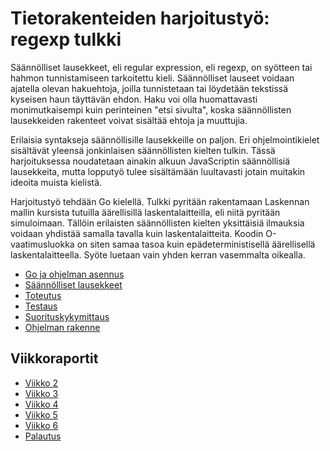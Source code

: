 # Tietorakenteiden harjoitustyö: regexp tulkki

Säännölliset lausekkeet, eli regular expression, eli regexp, on syötteen tai hahmon tunnistamiseen tarkoitettu kieli. Säännölliset lauseet voidaan ajatella olevan hakuehtoja, joilla tunnistetaan tai löydetään tekstissä kyseisen haun täyttävän ehdon. Haku voi olla huomattavasti monimutkaisempi kuin perinteinen "etsi sivulta", koska säännöllisten lausekkeiden rakenteet voivat sisältää ehtoja ja muuttujia.

Erilaisia syntakseja säännöllisille lausekkeille on paljon. Eri ohjelmointikielet sisältävät yleensä jonkinlaisen säännöllisten kielten tulkin. Tässä harjoituksessa noudatetaan ainakin alkuun JavaScriptin säännöllisiä lausekkeita, mutta lopputyö tulee sisältämään luultavasti jotain muitakin ideoita muista kielistä.

Harjoitustyö tehdään Go kielellä. Tulkki pyritään rakentamaan Laskennan mallin kursista tutuilla äärellisillä laskentalaitteilla, eli niitä pyritään simuloimaan. Tällöin erilaisten säännöllisten kielten yksittäisiä ilmauksia voidaan yhdistää samalla tavalla kuin laskentalaitteita. Koodin O-vaatimusluokka on siten samaa tasoa kuin epädeterministisellä äärellisellä laskentalaitteella. Syöte luetaan vain yhden kerran vasemmalta oikealla.

  - [Go ja ohjelman asennus](docs/go.md)
  - [Säännölliset lausekkeet](docs/regExpRakenne.md)
  - [Toteutus](docs/toteutus.md)
  - [Testaus](docs/testaus.md)
  - [Suorituskykymittaus](docs/suorituskyky.md)
  - [Ohjelman rakenne](docs/ohjelmanRakenne.md)


## Viikkoraportit

  - [Viikko 2](docs/reports/week2.md)
  - [Viikko 3](docs/reports/week3.md)
  - [Viikko 4](docs/reports/week4.md)
  - [Viikko 5](docs/reports/week5.md)
  - [Viikko 6](docs/reports/week6.md)
  - [Palautus](docs/reports/palautus.md)
